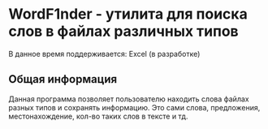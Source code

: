 # WordF1nder - утилита для поиска слов в файлах различных типов

В данное время поддерживается: Excel (в разработке)

## Общая информация

Данная программа позволяет пользователю находить слова файлах разных типов и сохранять информацию. Это сами слова, предложения, местонахождение, кол-во таких слов в тексте и тд.



